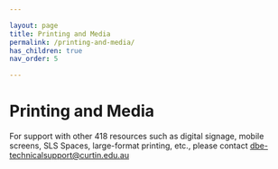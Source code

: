 ```yaml
---

layout: page  
title: Printing and Media 
permalink: /printing-and-media/  
has_children: true
nav_order: 5

---
```


# Printing and Media

For support with other 418 resources such as digital signage, mobile screens, SLS Spaces, large-format printing, etc., please contact [dbe-technicalsupport@curtin.edu.au](mailto:dbe-technicalsupport@curtin.edu.au)